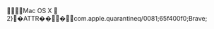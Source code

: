     Mac OS X         2   }      �                                      ATTR       �   �                     �     com.apple.quarantine q/0081;65f400f0;Brave; 

